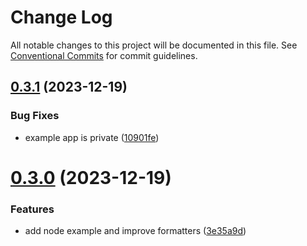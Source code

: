 # Change Log

All notable changes to this project will be documented in this file.
See [Conventional Commits](https://conventionalcommits.org) for commit guidelines.

## [0.3.1](https://github.com/nbottarini/logger-js/compare/v0.3.0...v0.3.1) (2023-12-19)


### Bug Fixes

* example app is private ([10901fe](https://github.com/nbottarini/logger-js/commit/10901fe40d1edc8434de7be062ad11678029e1c9))





# [0.3.0](https://github.com/nbottarini/logger-js/compare/v0.2.5...v0.3.0) (2023-12-19)


### Features

* add node example and improve formatters ([3e35a9d](https://github.com/nbottarini/logger-js/commit/3e35a9dc539a2ae700332420c49a1e356b13c0c3))
